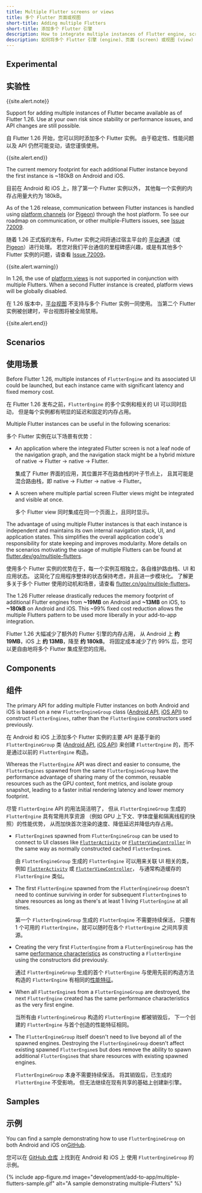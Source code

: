 ```yaml
---
title: Multiple Flutter screens or views
title: 多个 Flutter 页面或视图
short-title: Adding multiple Flutters
short-title: 添加多个 Flutter 引擎
description: How to integrate multiple instances of Flutter engine, screens or views to your application.
description: 如何将多个 Flutter 引擎 (engine)、页面 (screen) 或视图 (view) 添加到你的应用中（实验性）。
---
```


## Experimental

## 实验性

{{site.alert.note}}

  Support for adding multiple instances of Flutter became available
  as of Flutter 1.26. Use at your own risk since stability or
  performance issues, and API changes are still possible.

  自 Flutter 1.26 开始，您可以同时添加多个 Flutter 实例。
  由于稳定性、性能问题以及 API 仍然可能变动，请您谨慎使用。

{{site.alert.end}}

The current memory footprint for each additional Flutter instance beyond the
first instance is ~180kB on Android and iOS.

目前在 Android 和 iOS 上，除了第一个 Flutter 实例以外，
其他每一个实例的内存占用量大约为 180kB。

As of the 1.26 release, communication between Flutter instances is handled using
[platform channels][] (or [Pigeon][]) through the host platform. To see
our roadmap on communication, or other multiple-Flutters issues, see [Issue 72009][].

随着 1.26 正式版的发布，Flutter 实例之间将通过宿主平台的
[平台通道][platform channels]（或 [Pigeon][]）进行处理。
若您对我们平台通信的里程碑感兴趣，或是有其他多个 Flutter 实例的问题，请查看 [Issue 72009][]。

{{site.alert.warning}}

  In 1.26, the use of [platform views][] is not supported in conjunction with
  multiple Flutters. When a second Flutter instance is created, platform views
  will be globally disabled.

  在 1.26 版本中，[平台视图][platform views] 不支持与多个 Flutter 实例一同使用。
  当第二个 Flutter 实例被创建时，平台视图将被全局禁用。

{{site.alert.end}}

## Scenarios

## 使用场景

Before Flutter 1.26, multiple instances of `FlutterEngine` and its associated
UI could be launched, but each instance came with significant latency
and fixed memory cost.

在 Flutter 1.26 发布之前，`FlutterEngine` 的多个实例和相关的 UI 可以同时启动，
但是每个实例都有明显的延迟和固定的内存占用。

Multiple Flutter instances can be useful in the following scenarios:

多个 Flutter 实例在以下场景有优势：

* An application where the integrated Flutter screen is not a leaf node of
  the navigation graph, and the navigation stack might be a hybrid mixture of
  native -> Flutter -> native -> Flutter.

  集成了 Flutter 界面的应用，其位置并不在路由栈的叶子节点上，
  且其可能是混合路由栈，即 native -> Flutter -> native -> Flutter。

* A screen where multiple partial screen Flutter views might be integrated
  and visible at once.

  多个 Flutter view 同时集成在同一个页面上，且同时显示。

The advantage of using multiple Flutter instances is that each
instance is independent and maintains its own internal navigation
stack, UI, and application states. This simplifies the overall application code's
responsibility for state keeping and improves modularity. More details on the
scenarios motivating the usage of multiple Flutters can be found at
[flutter.dev/go/multiple-flutters][].

使用多个 Flutter 实例的优势在于，每一个实例互相独立，各自维护路由栈、UI 和应用状态。
这简化了应用程序整体的状态保持考虑，并且进一步模块化。
了解更多关于多个 Flutter 使用的动机和场景，请查看
[flutter.cn/go/multiple-flutters](https://files.flutter-io.cn/sources/flutter-design-docs/Multiple_Flutters.pdf)。

The 1.26 Flutter release drastically reduces the memory footprint of additional
Flutter engines from **~19MB** on Android and **~13MB** on iOS, to **~180kB** on Android and
iOS. This ~99% fixed cost reduction allows the multiple Flutters pattern to be
used more liberally in your add-to-app integration.

Flutter 1.26 大幅减少了额外的 Flutter 引擎的内存占用，
从 Android 上 **约 19MB**，iOS 上 **约 13MB**，降至 **约 180kB**。
将固定成本减少了约 99% 后，您可以更自由地将多个 Flutter 集成至您的应用。

## Components

## 组件

The primary API for adding multiple Flutter instances on both Android and iOS
is based on a new `FlutterEngineGroup` class ([Android API][], [iOS API][])
to construct `FlutterEngines`, rather than the `FlutterEngine`
constructors used previously.

在 Android 和 iOS 上添加多个 Flutter 实例的主要 API
是基于新的 `FlutterEngineGroup` 类 ([Android API][], [iOS API][])
来创建 `FlutterEngine` 的，而不是通过以前的 `FlutterEngine` 构造。

Whereas the `FlutterEngine` API was direct and easier to consume, the
`FlutterEngines` spawned from the same `FlutterEngineGroup` have the performance
advantage of sharing many of the common, reusable resources such as the GPU
context, font metrics, and isolate group snapshot, leading to a faster initial
rendering latency and lower memory footprint.

尽管 `FlutterEngine` API 的用法简洁明了，
但从 `FlutterEngineGroup` 生成的 `FlutterEngine` 具有常用共享资源
（例如 GPU 上下文、字体度量和隔离线程的快照）的性能优势，
从而加快首次渲染的速度、降低延迟并降低内存占用。

* `FlutterEngine`s spawned from `FlutterEngineGroup` can be used to
   connect to UI classes like [`FlutterActivity`][] or [`FlutterViewController`][]
   in the same way as normally constructed cached `FlutterEngine`s.

  由 `FlutterEngineGroup` 生成的 `FlutterEngine` 可以用来关联 UI 相关的类，
  例如 [`FlutterActivity`][] 或 [`FlutterViewController`][]，
  与通常构造缓存的 `FlutterEngine` 类似。

* The first `FlutterEngine` spawned from the `FlutterEngineGroup` doesn't need
  to continue surviving in order for subsequent `FlutterEngine`s to share
  resources as long as there's at least 1 living `FlutterEngine` at all
  times.

  第一个 `FlutterEngineGroup` 生成的 `FlutterEngine` 不需要持续保活，
  只要有 1 个可用的 `FlutterEngine`，就可以随时在各个 `FlutterEngine` 之间共享资源。

* Creating the very first `FlutterEngine` from a `FlutterEngineGroup` has
  the same [performance characteristics][] as constructing a
  `FlutterEngine` using the constructors did previously.

  通过 `FlutterEngineGroup` 生成的首个 `FlutterEngine` 与使用先前的构造方法构造的
  `FlutterEngine` 有相同的[性能特征][performance characteristics]。

* When all `FlutterEngine`s from a `FlutterEngineGroup` are destroyed,
the next `FlutterEngine` created has the same performance
characteristics as the very first engine.

  当所有由 `FlutterEngineGroup` 构造的 `FlutterEngine` 都被销毁后，
  下一个创建的 `FlutterEngine` 与首个创造的性能特征相同。

* The `FlutterEngineGroup` itself doesn't need to live beyond all of the spawned
engines. Destroying the `FlutterEngineGroup` doesn't affect existing spawned
`FlutterEngine`s but does remove the ability to spawn additional
`FlutterEngine`s that share resources with existing spawned engines.

  `FlutterEngineGroup` 本身不需要持续保活。
  将其销毁后，已生成的 `FlutterEngine` 不受影响，
  但无法继续在现有共享的基础上创建新引擎。

## Samples

## 示例

You can find a sample demonstrating how to use `FlutterEngineGroup`
on both Android and iOS on[GitHub][].

您可以在 [GitHub 仓库][GitHub] 上找到在 Android 和 iOS 上
使用 `FlutterEngineGroup` 的示例。

{% include app-figure.md image="development/add-to-app/multiple-flutters-sample.gif" alt="A sample demonstrating multiple-Flutters" %}

[GitHub]: {{site.github}}/flutter/samples/tree/master/add_to_app/multiple_flutters
[`FlutterActivity`]: {{site.api}}/javadoc/io/flutter/embedding/android/FlutterActivity.html
[`FlutterViewController`]: {{site.api}}/objcdoc/Classes/FlutterViewController.html
[performance characteristics]: /docs/development/add-to-app/performance
[flutter.dev/go/multiple-flutters]: /go/multiple-flutters
[Issue 72009]: {{site.github}}/flutter/flutter/issues/72009
[Pigeon]: {{site.pub}}/packages/pigeon
[platform channels]: /docs/development/platform-integration/platform-channels
[platform views]: /docs/development/platform-integration/platform-views
[Android API]: https://cs.opensource.google/flutter/engine/+/master:shell/platform/android/io/flutter/embedding/engine/FlutterEngineGroup.java
[iOS API]: https://cs.opensource.google/flutter/engine/+/master:shell/platform/darwin/ios/framework/Headers/FlutterEngineGroup.h
